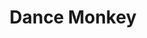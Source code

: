 ---
title: Dance Monkey
aritst: Tones And I
released: 2019-05-10
uploads:
  youtube: q0hyYWKXF0Q
---